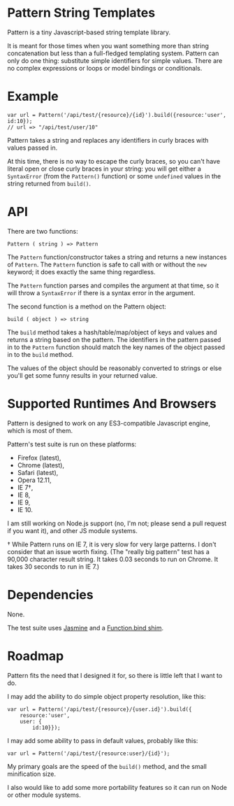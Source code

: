 Pattern String Templates
========================

Pattern is a tiny Javascript-based string template library.

It is meant for those times when you want something more than string concatenation but less than a full-fledged templating system. Pattern can only do one thing: substitute simple identifiers for simple values. There are no complex expressions or loops or model bindings or conditionals.

Example
=======

    var url = Pattern('/api/test/{resource}/{id}').build({resource:'user', id:10});
    // url => "/api/test/user/10"

Pattern takes a string and replaces any identifiers in curly braces with values passed in.

At this time, there is no way to escape the curly braces, so you can't have literal open or close curly braces in your string: you will get either a `SyntaxError` (from the `Pattern()` function) or some `undefined` values in the string returned from `build()`.

API
===

There are two functions:

    Pattern ( string ) => Pattern

The `Pattern` function/constructor takes a string and returns a new instances of `Pattern`. The `Pattern` function is safe to call with or without the `new` keyword; it does exactly the same thing regardless.

The `Pattern` function parses and compiles the argument at that time, so it will throw a `SyntaxError` if there is a syntax error in the argument.

The second function is a method on the Pattern object:

    build ( object ) => string

The `build` method takes a hash/table/map/object of keys and values and returns a string based on the pattern. The identifiers in the pattern passed in to the `Pattern` function should match the key names of the object passed in to the `build` method.

The values of the object should be reasonably converted to strings or else you'll get some funny results in your returned value.

Supported Runtimes And Browsers
===============================

Pattern is designed to work on any ES3-compatible Javascript engine, which is most of them.

Pattern's test suite is run on these platforms:

* Firefox (latest),
* Chrome (latest),
* Safari (latest),
* Opera 12.11,
* IE 7&dagger;,
* IE 8,
* IE 9,
* IE 10.

I am still working on Node.js support (no, I'm not; please send a pull request if you want it), and other JS module systems.

&dagger; While Pattern runs on IE 7, it is very slow for very large patterns. I don't consider that an issue worth fixing. (The "really big pattern" test has a 90,000 character result string. It takes 0.03 seconds to run on Chrome. It takes 30 seconds to run in IE 7.)

Dependencies
============

None.

The test suite uses [Jasmine](http://pivotal.github.io/jasmine/) and a [Function.bind shim](https://developer.mozilla.org/en-US/docs/JavaScript/Reference/Global_Objects/Function/bind).

Roadmap
=======

Pattern fits the need that I designed it for, so there is little left that I want to do.

I may add the ability to do simple object property resolution, like this:


    var url = Pattern('/api/test/{resource}/{user.id}').build({
        resource:'user',
        user: {
            id:10}});

I may add some ability to pass in default values, probably like this:

    var url = Pattern('/api/test/{resource:user}/{id}');

My primary goals are the speed of the `build()` method, and the small minification size.

I also would like to add some more portability features so it can run on Node or other module systems.
